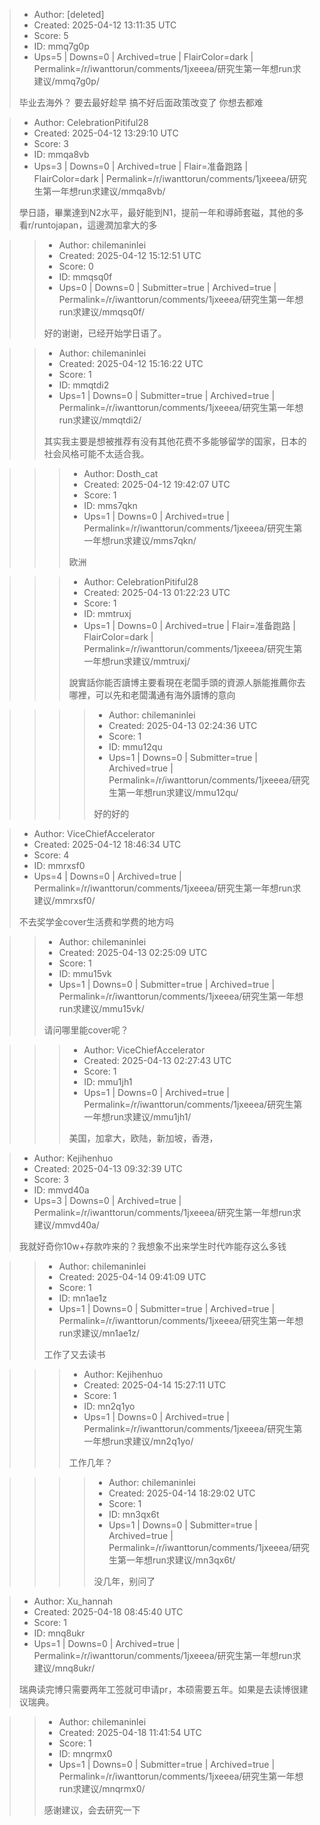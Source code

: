 > - Author: [deleted]
> - Created: 2025-04-12 13:11:35 UTC
> - Score: 5
> - ID: mmq7g0p
> - Ups=5 | Downs=0 | Archived=true | FlairColor=dark | Permalink=/r/iwanttorun/comments/1jxeeea/研究生第一年想run求建议/mmq7g0p/
>
> 毕业去海外？ 要去最好趁早 搞不好后面政策改变了 你想去都难

> - Author: CelebrationPitiful28
> - Created: 2025-04-12 13:29:10 UTC
> - Score: 3
> - ID: mmqa8vb
> - Ups=3 | Downs=0 | Archived=true | Flair=准备跑路 | FlairColor=dark | Permalink=/r/iwanttorun/comments/1jxeeea/研究生第一年想run求建议/mmqa8vb/
>
> 學日語，畢業達到N2水平，最好能到N1，提前一年和導師套磁，其他的多看r/runtojapan，這邊潤加拿大的多

>> - Author: chilemaninlei
>> - Created: 2025-04-12 15:12:51 UTC
>> - Score: 0
>> - ID: mmqsq0f
>> - Ups=0 | Downs=0 | Submitter=true | Archived=true | Permalink=/r/iwanttorun/comments/1jxeeea/研究生第一年想run求建议/mmqsq0f/
>>
>> 好的谢谢，已经开始学日语了。

>> - Author: chilemaninlei
>> - Created: 2025-04-12 15:16:22 UTC
>> - Score: 1
>> - ID: mmqtdi2
>> - Ups=1 | Downs=0 | Submitter=true | Archived=true | Permalink=/r/iwanttorun/comments/1jxeeea/研究生第一年想run求建议/mmqtdi2/
>>
>> 其实我主要是想被推荐有没有其他花费不多能够留学的国家，日本的社会风格可能不太适合我。

>>> - Author: Dosth_cat
>>> - Created: 2025-04-12 19:42:07 UTC
>>> - Score: 1
>>> - ID: mms7qkn
>>> - Ups=1 | Downs=0 | Archived=true | Permalink=/r/iwanttorun/comments/1jxeeea/研究生第一年想run求建议/mms7qkn/
>>>
>>> 欧洲

>>> - Author: CelebrationPitiful28
>>> - Created: 2025-04-13 01:22:23 UTC
>>> - Score: 1
>>> - ID: mmtruxj
>>> - Ups=1 | Downs=0 | Archived=true | Flair=准备跑路 | FlairColor=dark | Permalink=/r/iwanttorun/comments/1jxeeea/研究生第一年想run求建议/mmtruxj/
>>>
>>> 說實話你能否讀博主要看現在老闆手頭的資源人脈能推薦你去哪裡，可以先和老闆溝通有海外讀博的意向

>>>> - Author: chilemaninlei
>>>> - Created: 2025-04-13 02:24:36 UTC
>>>> - Score: 1
>>>> - ID: mmu12qu
>>>> - Ups=1 | Downs=0 | Submitter=true | Archived=true | Permalink=/r/iwanttorun/comments/1jxeeea/研究生第一年想run求建议/mmu12qu/
>>>>
>>>> 好的好的

> - Author: ViceChiefAccelerator
> - Created: 2025-04-12 18:46:34 UTC
> - Score: 4
> - ID: mmrxsf0
> - Ups=4 | Downs=0 | Archived=true | Permalink=/r/iwanttorun/comments/1jxeeea/研究生第一年想run求建议/mmrxsf0/
>
> 不去奖学金cover生活费和学费的地方吗

>> - Author: chilemaninlei
>> - Created: 2025-04-13 02:25:09 UTC
>> - Score: 1
>> - ID: mmu15vk
>> - Ups=1 | Downs=0 | Submitter=true | Archived=true | Permalink=/r/iwanttorun/comments/1jxeeea/研究生第一年想run求建议/mmu15vk/
>>
>> 请问哪里能cover呢？

>>> - Author: ViceChiefAccelerator
>>> - Created: 2025-04-13 02:27:43 UTC
>>> - Score: 1
>>> - ID: mmu1jh1
>>> - Ups=1 | Downs=0 | Archived=true | Permalink=/r/iwanttorun/comments/1jxeeea/研究生第一年想run求建议/mmu1jh1/
>>>
>>> 美国，加拿大，欧陆，新加坡，香港，

> - Author: Kejihenhuo
> - Created: 2025-04-13 09:32:39 UTC
> - Score: 3
> - ID: mmvd40a
> - Ups=3 | Downs=0 | Archived=true | Permalink=/r/iwanttorun/comments/1jxeeea/研究生第一年想run求建议/mmvd40a/
>
> 我就好奇你10w+存款咋来的？我想象不出来学生时代咋能存这么多钱

>> - Author: chilemaninlei
>> - Created: 2025-04-14 09:41:09 UTC
>> - Score: 1
>> - ID: mn1ae1z
>> - Ups=1 | Downs=0 | Submitter=true | Archived=true | Permalink=/r/iwanttorun/comments/1jxeeea/研究生第一年想run求建议/mn1ae1z/
>>
>> 工作了又去读书

>>> - Author: Kejihenhuo
>>> - Created: 2025-04-14 15:27:11 UTC
>>> - Score: 1
>>> - ID: mn2q1yo
>>> - Ups=1 | Downs=0 | Archived=true | Permalink=/r/iwanttorun/comments/1jxeeea/研究生第一年想run求建议/mn2q1yo/
>>>
>>> 工作几年？

>>>> - Author: chilemaninlei
>>>> - Created: 2025-04-14 18:29:02 UTC
>>>> - Score: 1
>>>> - ID: mn3qx6t
>>>> - Ups=1 | Downs=0 | Submitter=true | Archived=true | Permalink=/r/iwanttorun/comments/1jxeeea/研究生第一年想run求建议/mn3qx6t/
>>>>
>>>> 没几年，别问了

> - Author: Xu_hannah
> - Created: 2025-04-18 08:45:40 UTC
> - Score: 1
> - ID: mnq8ukr
> - Ups=1 | Downs=0 | Archived=true | Permalink=/r/iwanttorun/comments/1jxeeea/研究生第一年想run求建议/mnq8ukr/
>
> 瑞典读完博只需要两年工签就可申请pr，本硕需要五年。如果是去读博很建议瑞典。

>> - Author: chilemaninlei
>> - Created: 2025-04-18 11:41:54 UTC
>> - Score: 1
>> - ID: mnqrmx0
>> - Ups=1 | Downs=0 | Submitter=true | Archived=true | Permalink=/r/iwanttorun/comments/1jxeeea/研究生第一年想run求建议/mnqrmx0/
>>
>> 感谢建议，会去研究一下
